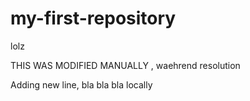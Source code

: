 # my-first-repository
lolz

THIS WAS MODIFIED MANUALLY , waehrend resolution

Adding new line, bla bla bla locally